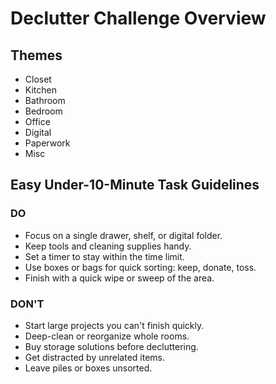 # Declutter Challenge Overview

## Themes
- Closet
- Kitchen
- Bathroom
- Bedroom
- Office
- Digital
- Paperwork
- Misc

## Easy Under-10-Minute Task Guidelines
### DO
- Focus on a single drawer, shelf, or digital folder.
- Keep tools and cleaning supplies handy.
- Set a timer to stay within the time limit.
- Use boxes or bags for quick sorting: keep, donate, toss.
- Finish with a quick wipe or sweep of the area.

### DON'T
- Start large projects you can't finish quickly.
- Deep-clean or reorganize whole rooms.
- Buy storage solutions before decluttering.
- Get distracted by unrelated items.
- Leave piles or boxes unsorted.
